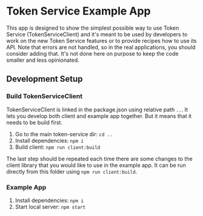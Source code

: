 # Token Service Example App

This app is designed to show the simplest possible way to use Token Service (TokenServiceClient) and it's meant to be
used by developers to work on the new Token Service features or to provide recipes how to use its API.
Note that errors are not handled, so in the real applications, you should consider adding that. It's not done here
on purpose to keep the code smaller and less opinionated.

## Development Setup

### Build TokenServiceClient

TokenServiceClient is linked in the package.json using relative path `..`. It lets you develop both client and
example app together. But it means that it needs to be build first.

1. Go to the main token-service dir: `cd ..`
2. Install dependencies: `npm i`
3. Build client: `npm run client:build`

The last step should be repeated each time there are some changes to the client library that you would like to use 
in the example app. It can be run directly from this folder using `npm run client:build`.


### Example App

1. Install dependencies: `npm i`
2. Start local server: `npm start`
